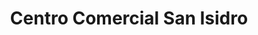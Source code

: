 ---
title: "Centro Comercial San Isidro"
url: /ciudad-de-guatemala-zona-16/centro-comercial-san-isidro/
shop: Einkaufszentrum
---